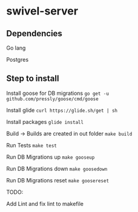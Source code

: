 # swivel-server

## Dependencies
Go lang

Postgres


## Step to install

Install goose for DB migrations
``go get -u github.com/pressly/goose/cmd/goose``

Install glide
``curl https://glide.sh/get | sh``

Install packages
`` glide install ``

Build -> Builds are created in out folder
``make build``

Run Tests
``make test ``

Run DB Migrations up
``make gooseup``

Run DB Migrations down
``make goosedown``

Run DB Migrations reset
``make goosereset``

TODO:

Add Lint and fix lint to makefile